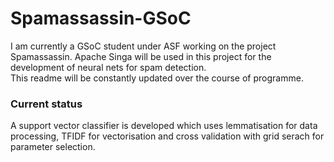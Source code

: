 # Spamassassin-GSoC
I am currently a GSoC student under ASF working on the project Spamassassin. Apache Singa will be used in this project for the development of neural nets for spam detection. </br> 
This readme will be constantly updated over the course of programme.</br>
### Current status</br>
A support vector classifier is developed which uses lemmatisation for data processing, TFIDF for vectorisation and cross validation with grid serach for parameter selection.
